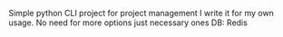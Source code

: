 Simple python CLI project for project management
I write it for my own usage. No need for more options just necessary ones
DB: Redis
